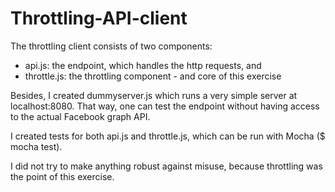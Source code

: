 # Throttling-API-client
The throttling client consists of two components:
- api.js: the endpoint, which handles the http requests, and
- throttle.js: the throttling component - and core of this exercise

Besides, I created dummyserver.js which runs a very simple server at localhost:8080. That way, one can test the endpoint without having access to the actual Facebook graph API.

I created tests for both api.js and throttle.js, which can be run with Mocha ($ mocha test).

I did not try to make anything robust against misuse, because throttling was the point of this exercise.
